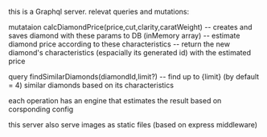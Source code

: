 this is a Graphql server.
relevat queries and mutations:

mutataion calcDiamondPrice(price,cut,clarity,caratWeight)
-- creates and saves diamond with these params to DB (inMemory array)
-- estimate diamond price according to these characteristics
-- return the new diamond's characteristics (espacially its generated id) with the estimated price


query findSimilarDiamonds(diamondId,limit?)
-- find up to {limit} (by default = 4) similar diamonds based on its characteristics

each operation has an engine that estimates the result based on corsponding config

this server also serve images as static files (based on express middleware)

